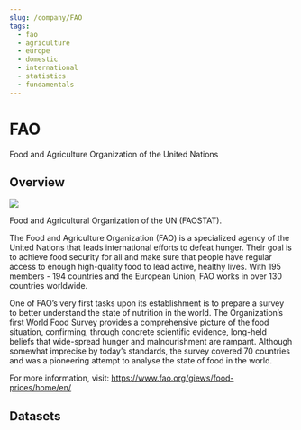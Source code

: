 ```yaml
---
slug: /company/FAO
tags:
  - fao
  - agriculture
  - europe
  - domestic
  - international
  - statistics
  - fundamentals
---
```


FAO
============================================================

Food and Agriculture Organization of the United Nations

## Overview

![](/img/data/fao.jpg)

Food and Agricultural Organization of the UN (FAOSTAT).

The Food and Agriculture Organization (FAO) is a specialized agency of the United Nations that leads international efforts to defeat hunger.
Their goal is to achieve food security for all and make sure that people have regular access to enough high-quality food to lead active, healthy lives. With 195 members - 194 countries and the European Union, FAO works in over 130 countries worldwide.

One of FAO’s very first tasks upon its establishment is to prepare a survey to better understand the state of nutrition in the world. The Organization’s first World Food Survey provides a comprehensive picture of the food situation, confirming, through concrete scientific evidence, long-held beliefs that wide-spread hunger and malnourishment are rampant. Although somewhat imprecise by today’s standards, the survey covered 70 countries and was a pioneering attempt to analyse the state of food in the world. 

For more information, visit: https://www.fao.org/giews/food-prices/home/en/

## Datasets

